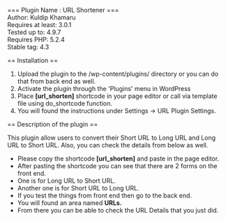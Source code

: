 === Plugin Name : URL Shortener ===<br/>
Author: Kuldip Khamaru <br/>
Requires at least: 3.0.1<br/>
Tested up to: 4.9.7<br/>
Requires PHP: 5.2.4<br/>
Stable tag: 4.3

== Installation ==

1. Upload the plugin to the /wp-content/plugins/ directory or you can do that from back end as well.
2. Activate the plugin through the 'Plugins' menu in WordPress
3. Place <b>[url_shorten]</b> shortcode in your page editor or call via template file using do_shortcode function.
4. You will found the instructions under Settings -> URL Plugin Settings.

== Description of the plugin ==

This plugin allow users to convert their Short URL to Long URL and Long URL to Short URL. Also, you can check the details from below as well.

<ul>
<li> Please copy the shortcode <b>[url_shorten]</b>  and paste in the page editor.</li>
<li> After pasting the shortcode you can see that there are 2 forms on the front end.</li>
<li> One is for Long URL to Short URL.</li>
<li> Another one is for Short URL to Long URL.</li>
<li> If you test the things from front end then go to the back end.</li>
<li> You will found an area named <b>URLs.</b></li>
<li> From there you can be able to check the URL Details that you just did.</li>
</ul>
